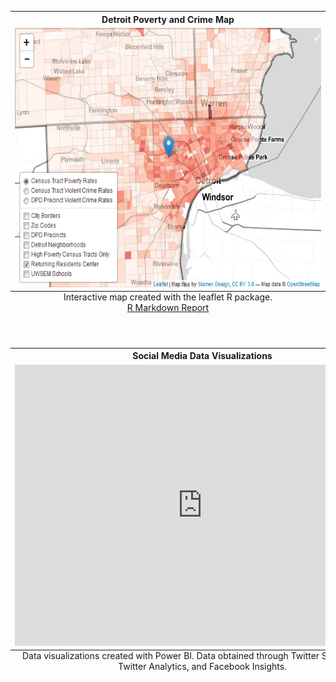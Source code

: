 
<table width="75%" border="0">

<th> Detroit Poverty and Crime Map </th>

<tr>
<td>
<a href="http://rpubs.com/sarahschmidt/268691"><img src="https://github.com/saraheschmidt/saraheschmidt.github.io/blob/master/Map.png?raw=true" width="600" height="415" />

<caption align="bottom">Interactive map created with the leaflet R package. <br> <a href="http://rpubs.com/sarahschmidt/268723"> R Markdown Report </a> </caption>
</td>
</tr>

</table>

<br>

<table width="75%" border="0">

<th> Social Media Data Visualizations </th>

<tr>

<td>
<iframe width="600" height="450" src="https://app.powerbi.com/view?r=eyJrIjoiZDM0ZjQ2NjQtNmRlNy00NDJiLWJlZDItMjJkMjBlNjQ0NDdmIiwidCI6ImIxNTJkZTI1LTYxZDMtNDlhMi1hMmY4LTczMWQ2ZTgxNDAyOSIsImMiOjN9" frameborder="0" allowFullScreen="true"></iframe>
</td>

</tr>

<caption align="bottom">Data visualizations created with Power BI. Data obtained through Twitter Streaming API, Twitter Analytics, and Facebook Insights. </caption>


</table>
